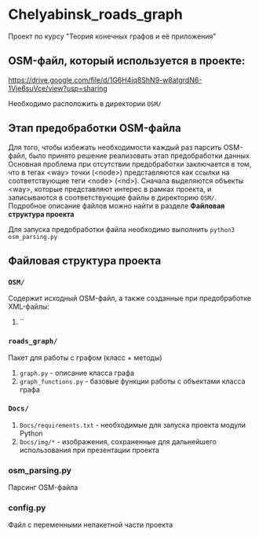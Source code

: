 # Chelyabinsk_roads_graph
Проект по курсу "Теория конечных графов и её приложения"

## OSM-файл, который используется в проекте: 
https://drive.google.com/file/d/1G6H4iq8ShN9-w8atgrdN6-1Vje6suVce/view?usp=sharing

Необходимо расположить в директории `OSM/`

## Этап предобработки OSM-файла
Для того, чтобы избежать необходимости каждый раз парсить OSM-файл, было принято решение 
реализовать этап предобработки данных. Основная проблема при отсутствии предобработки заключается в том, что в тегах \<way\>
точки (\<node\>) представляются как ссылки на соответствующие теги \<node\> (\<nd\>). Сначала выделяются объекты \<way\>, которые 
представляют интерес в рамках проекта, и записываются в соответствующие файлы в директорию `OSM/`. 
Подробное описание файлов можно найти в разделе **Файловая структура проекта**

Для запуска предобработки файла необходимо выполнить `python3 osm_parsing.py`

## Файловая структура проекта

### `OSM/`
Содержит исходный OSM-файл, а также созданные при предобработке XML-файлы:

1) ``

### `roads_graph/`
Пакет для работы с графом (класс + методы)

1) `graph.py` - описание класса графа
2) `graph_functions.py` - базовые функции работы с объектами класса графа

### `Docs/`
1) `Docs/requirements.txt` - необходимые для запуска проекта модули Python
2) `Docs/img/*` - изображения, сохраненные для дальнейшего использования при презентации проекта

### osm_parsing.py
Парсинг OSM-файла

### config.py
Файл с переменными непакетной части проекта